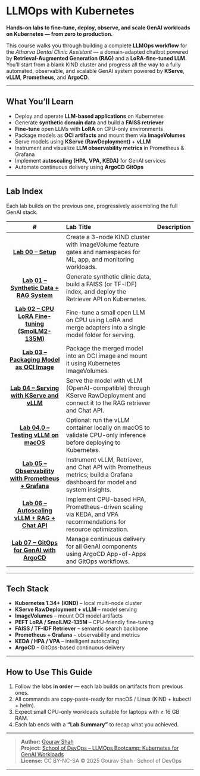 # LLMOps with Kubernetes

**Hands-on labs to fine-tune, deploy, observe, and scale GenAI workloads on Kubernetes — from zero to production.**

This course walks you through building a complete **LLMOps workflow** for the *Atharva Dental Clinic Assistant* — a domain-adapted chatbot powered by **Retrieval-Augmented Generation (RAG)** and a **LoRA-fine-tuned LLM**.  
You’ll start from a blank KIND cluster and progress all the way to a fully automated, observable, and scalable GenAI system powered by **KServe**, **vLLM**, **Prometheus**, and **ArgoCD**.

---

## What You’ll Learn

- Deploy and operate **LLM-based applications** on Kubernetes  
- Generate **synthetic domain data** and build a **FAISS retriever**
- **Fine-tune** open LLMs with **LoRA** on CPU-only environments  
- Package models as **OCI artifacts** and mount them via **ImageVolumes**
- Serve models using **KServe (RawDeployment)** + **vLLM**
- Instrument and visualize **LLM observability metrics** in Prometheus & Grafana  
- Implement **autoscaling (HPA, VPA, KEDA)** for GenAI services  
- Automate continuous delivery using **ArgoCD GitOps**

---

## Lab Index

Each lab builds on the previous one, progressively assembling the full GenAI stack.

| # | Lab Title | Description |
|:-:|:-----------|:-------------|
| **[Lab 00 – Setup](lab00.md)** | Create a 3-node KIND cluster with ImageVolume feature gates and namespaces for ML, app, and monitoring workloads. |
| **[Lab 01 – Synthetic Data + RAG System](lab01.md)** | Generate synthetic clinic data, build a FAISS (or TF-IDF) index, and deploy the Retriever API on Kubernetes. |
| **[Lab 02 – CPU LoRA Fine-tuning (SmolLM2-135M)](lab02.md)** | Fine-tune a small open LLM on CPU using LoRA and merge adapters into a single model folder for serving. |
| **[Lab 03 – Packaging Model as OCI Image](lab03.md)** | Package the merged model into an OCI image and mount it using Kubernetes ImageVolumes. |
| **[Lab 04 – Serving with KServe and vLLM](lab04.md)** | Serve the model with vLLM (OpenAI-compatible) through KServe RawDeployment and connect it to the RAG retriever and Chat API. |
| **[Lab 04.0 – Testing vLLM on macOS](lab040.md)** | Optional: run the vLLM container locally on macOS to validate CPU-only inference before deploying to Kubernetes. |
| **[Lab 05 – Observability with Prometheus + Grafana](lab05.md)** | Instrument vLLM, Retriever, and Chat API with Prometheus metrics; build a Grafana dashboard for model and system insights. |
| **[Lab 06 – Autoscaling vLLM + RAG + Chat API](lab06.md)** | Implement CPU-based HPA, Prometheus-driven scaling via KEDA, and VPA recommendations for resource optimization. |
| **[Lab 07 – GitOps for GenAI with ArgoCD](lab07.md)** | Manage continuous delivery for all GenAI components using ArgoCD App-of-Apps and GitOps workflows. |

---

## Tech Stack

- **Kubernetes 1.34+ (KIND)** – local multi-node cluster  
- **KServe RawDeployment + vLLM** – model serving  
- **ImageVolumes** – mount OCI model artifacts  
- **PEFT LoRA / SmolLM2-135M** – CPU-friendly fine-tuning  
- **FAISS / TF-IDF Retriever** – semantic search backbone  
- **Prometheus + Grafana** – observability and metrics  
- **KEDA / HPA / VPA** – intelligent autoscaling  
- **ArgoCD** – GitOps-based continuous delivery  

---

## How to Use This Guide

1. Follow the labs **in order** — each lab builds on artifacts from previous ones.  
2. All commands are copy-paste-ready for macOS / Linux (KIND + kubectl + helm).  
3. Expect small CPU-only workloads suitable for laptops with ≥ 16 GB RAM.  
4. Each lab ends with a **“Lab Summary”** to recap what you achieved.  

---

> **Author:** [Gourav Shah](https://www.linkedin.com/in/gouravshah)  
> **Project:** [School of DevOps – LLMOps Bootcamp: Kubernetes for GenAI Workloads](https://github.com/schoolofdevops/llmops-labguide)  
> **License:** CC BY-NC-SA © 2025 Gourav Shah · School of DevOps

---
